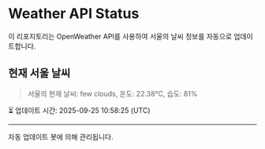 
# Weather API Status

이 리포지토리는 OpenWeather API를 사용하여 서울의 날씨 정보를 자동으로 업데이트합니다.

## 현재 서울 날씨
> 서울의 현재 날씨: few clouds, 온도: 22.38°C, 습도: 81%

⏳ 업데이트 시간: 2025-09-25 10:58:25 (UTC)

---
자동 업데이트 봇에 의해 관리됩니다.

